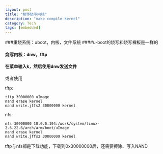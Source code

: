 ```yaml
---
layout: post
title: "制作烧写内核"
description: "make compile kernel"
category: Tech
tags: [embedded]
---
```



###重烧系统：uboot，内核，文件系统
####u-boot的烧写和烧写裸板是一样的
#### 烧写内核：dnw，tftp
#### 在菜单输入k，然后使用dnw发送文件

或者使用

tftp:

```
tftp 30000000 uImage
nand erase kernel
nand write.jffs2 30000000 kernel
```

nfs:

```
nfs 30000000 10.0.0.104:/work/system/linux-2.6.22.6/arch/arm/boot/uImage
nand erase kernel
nand write.jffs2 30000000 kernel
```

tftp与nfs都是下载功能，下载到0x30000000后，还需要擦除、写入NAND